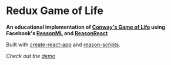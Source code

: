 # Redux Game of Life

**An educational implementation of [Conway's Game of Life](https://en.wikipedia.org/wiki/Conway%27s_Game_of_Life) using Facebook's [ReasonML](https://reasonml.github.io/) and [ReasonReact](https://reasonml.github.io/reason-react/)**

Built with [create-react-app](https://github.com/facebook/create-react-app) and [reason-scripts](https://github.com/reasonml-community/reason-scripts).

*Check out the [demo](https://alanrsoares.github.io/reasonml-game-of-life/)*